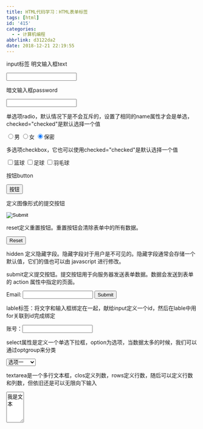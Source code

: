 ```yaml
---
title: HTML代码学习：HTML表单标签
tags: [html]
id: '415'
categories:
  - - 计算机编程
abbrlink: d3122da2
date: 2018-12-21 22:19:55
---
```


input标签 明文输入框text

<input type="text">

暗文输入框password

<input type="password">

单选项radio，默认情况下是不会互斥的，设置了相同的name属性才会是单选，checked="checked"是默认选择一个值

<input type="radio" name="good">男
<input type="radio" name="good">女
<input type="radio" name="good" checked="checked">保密

多选项checkbox，它也可以使用checked="checked"是默认选择一个值

<input type="checkbox">篮球
<input type="checkbox">足球
<input type="checkbox">羽毛球

按钮button

<input type="button" value="按钮">

定义图像形式的提交按钮

<input type="image" src="11..jpg">

reset定义重置按钮。重置按钮会清除表单中的所有数据。

<input type="reset" />

hidden 定义隐藏字段。隐藏字段对于用户是不可见的。隐藏字段通常会存储一个默认值，它们的值也可以由 javascript 进行修改。

<input type="hidden" name="country" value="Norway" />

submit定义提交按钮。提交按钮用于向服务器发送表单数据。数据会发送到表单的 action 属性中指定的页面。

<form action="form\_action.asp" method="get">
Email: <input type="text" name="email" />
<input type="submit" />
</form>

lable标签：将文字和输入框绑定在一起，献给input定义一个id，然后在lable中用for关联到id完成绑定

<form action="">
    <lable for="user">账号：</lable><input type="text" id="user">
</form>

select属性是定义一个单选下拉框，option为选项，当数据太多的时候，我们可以通过optgroup来分类

<select>
    <optgroup label="分组选项1">
        <option>选项一</option>
        <option>选项二</option>
    </optgroup>
    <optgroup label="分组选项2">
        <option>选项三</option>
        <option>选项四</option>
    </optgroup>
</select>

textarea是一个多行文本框，clos定义列数，rows定义行数，随后可以定义行数和列数，但依旧还是可以无限向下输入

<textarea cols="3" rows="5">我是文本</textarea>